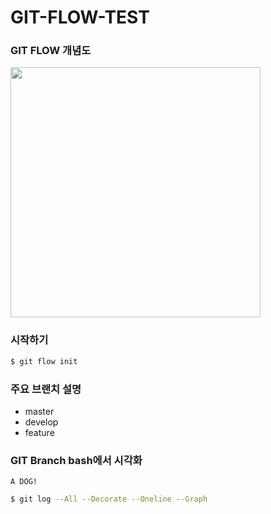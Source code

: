 # GIT-FLOW-TEST

### GIT FLOW 개념도

<img height="400" src="https://jeffkreeftmeijer.com/git-flow/git-flow.png">

### 시작하기
```bash
$ git flow init
```

### 주요 브랜치 설명
 - master
 - develop
 - feature

### GIT Branch bash에서 시각화
`A DOG!`
```bash
$ git log --All --Decorate --Oneline --Graph
```